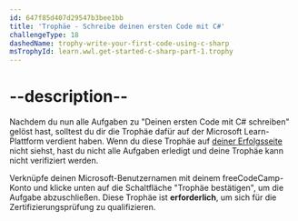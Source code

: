 ```yaml
---
id: 647f85d407d29547b3bee1bb
title: 'Trophäe - Schreibe deinen ersten Code mit C#'
challengeType: 18
dashedName: trophy-write-your-first-code-using-c-sharp
msTrophyId: learn.wwl.get-started-c-sharp-part-1.trophy
---
```


# --description--

Nachdem du nun alle Aufgaben zu "Deinen ersten Code mit C# schreiben" gelöst hast, solltest du dir die Trophäe dafür auf der Microsoft Learn-Plattform verdient haben. Wenn du diese Trophäe auf <a href="https://learn.microsoft.com/users/me/achievements#trophies-section" target="_blank" rel="noreferrer">deiner Erfolgsseite</a> nicht siehst, hast du nicht alle Aufgaben erledigt und deine Trophäe kann nicht verifiziert werden.

Verknüpfe deinen Microsoft-Benutzernamen mit deinem freeCodeCamp-Konto und klicke unten auf die Schaltfläche "Trophäe bestätigen", um die Aufgabe abzuschließen. Diese Trophäe ist **erforderlich**, um sich für die Zertifizierungsprüfung zu qualifizieren.
